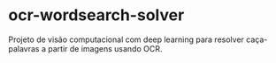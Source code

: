 # ocr-wordsearch-solver
 Projeto de visão computacional com deep learning para resolver caça-palavras a partir de imagens usando OCR.
